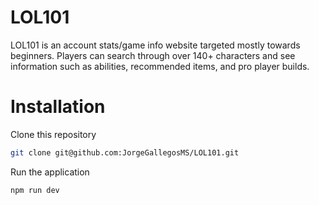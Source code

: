 # LOL101

LOL101 is an account stats/game info website targeted mostly towards beginners. Players can search through over 140+ characters and see information such as abilities, recommended items, and pro player builds.

# Installation

Clone this repository
```bash
git clone git@github.com:JorgeGallegosMS/LOL101.git
```

Run the application
```bash
npm run dev
```
